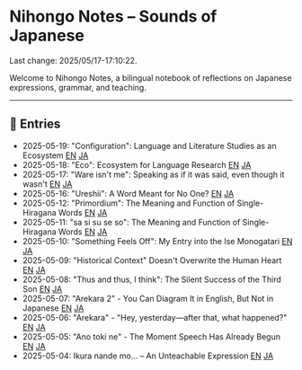 # Nihongo Notes – Sounds of Japanese

Last change: 2025/05/17-17:10:22.

Welcome to Nihongo Notes, a bilingual notebook of reflections on Japanese expressions, grammar, and teaching.

---

## 📅 Entries

- 2025-05-19: "Configuration": Language and Literature Studies as an Ecosystem
  [EN](2025/2025-05-19_configecosystem_en.md)
  [JA](2025/2025-05-19_configecosystem_ja.md)
- 2025-05-18: "Eco": Ecosystem for Language Research
  [EN](2025/2025-05-18_ecosystemoflangresearch_en.md)
  [JA](2025/2025-05-18_ecosystemoflangresearch_ja.md)
- 2025-05-17: "Ware isn't me": Speaking as if it was said, even though it wasn't
  [EN](2025/2025-05-17_wareutanoyaunaru_en.md)
  [JA](2025/2025-05-17_wareutanoyaunaru_ja.md)
- 2025-05-16: "Ureshii": A Word Meant for No One?
  [EN](2025/2025-05-16_adj_selftalk_en.md)
  [JA](2025/2025-05-16_adj_selftalk_ja.md)
- 2025-05-12: "Primordium": The Meaning and Function of Single-Hiragana Words
  [EN](2025/2025-05-12_primordium_en.md)
  [JA](2025/2025-05-12_primordium_ja.md)
- 2025-05-11: "sa si su se so": The Meaning and Function of Single-Hiragana Words
  [EN](2025/2025-05-11_sasisuseso_en.md)
  [JA](2025/2025-05-11_sasisuseso_ja.md)
- 2025-05-10: "Something Feels Off": My Entry into the Ise Monogatari
  [EN](2025/2025-05-10_nankahen_en.md)
  [JA](2025/2025-05-10_nankahen_ja.md)
- 2025-05-09: "Historical Context" Doesn't Overwrite the Human Heart
  [EN](2025/2025-05-09_jidaihaikei_en.md)
  [JA](2025/2025-05-09_jidaihaikei_ja.md)
- 2025-05-08: "Thus and thus, I think": The Silent Success of the Third Son
  [EN](2025/2025-05-08_tsukumogami_en.md)
  [JA](2025/2025-05-08_tsukumogami_ja.md)
- 2025-05-07: "Arekara 2" - You Can Diagram It in English, But Not in Japanese
  [EN](2025/2025-05-07_arekara2_en.md)
  [JA](2025/2025-05-07_arekara2_ja.md)
- 2025-05-06: "Arekara" - "Hey, yesterday—after that, what happened?"
  [EN](2025/2025-05-06_arekara_en.md)
  [JA](2025/2025-05-06_arekara_ja.md)
- 2025-05-05: "Ano toki ne" - The Moment Speech Has Already Begun
  [EN](2025/2025-05-05_anotokine_en.md)
  [JA](2025/2025-05-05_anotokine_ja.md)
- 2025-05-04: Ikura nande mo... – An Unteachable Expression
  [EN](2025/2025-05-04_ikura-nandemo_en.md)
  [JA](2025/2025-05-04_ikura-nandemo_ja.md)
